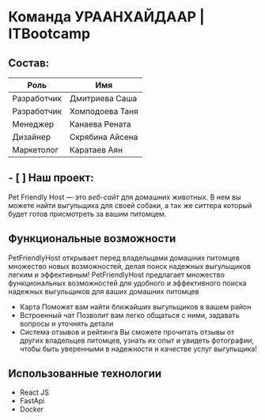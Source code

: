 # Команда УРААНХАЙДААР | ITBootcamp
## Состав:
| Роль | Имя |
| --- | --- |
| Разработчик | Дмитриева Саша |
| Разработчик | Хомподоева Таня |
| Менеджер | Канаева Рената |
| Дизайнер | Скрябина Айсена |
| Маркетолог | Каратаев Аян |
## - [ ] Наш проект:
Pet Friendly Host — это *веб-сайт* для домашних животных. В нем вы можете найти выгульщика для своей собаки, а так же ситтера который будет готов присмотреть за вашим питомцем.
## Функциональные возможности
PetFriendlyHost открывает перед владельцами домашних питомцев множество новых возможностей, делая поиск надежных выгульщиков легким и эффективным! 
PetFriendlyHost предлагает множество функциональных возможностей для удобного и эффективного поиска надежных выгульщиков для ваших домашних питомцев
- Карта
Поможет вам найти ближайших выгульщиков в вашем район
- Встроенный чат
Позволит вам легко общаться с ними, задавать вопросы и уточнять детали
- Система отзывов и рейтинга
Вы сможете прочитать отзывы от других владельцев питомцев, узнать их опыт и увидеть фотографии, чтобы быть уверенными в надежности и качестве услуг выгульщика!
## Использованные технологии
- React JS
- FastApi
- Docker
